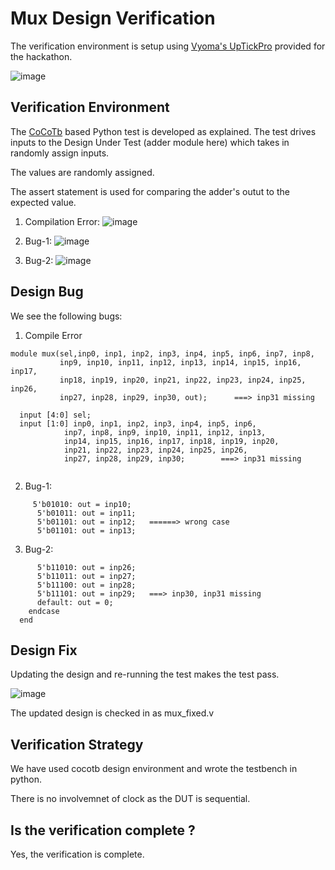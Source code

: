 # Mux Design Verification

The verification environment is setup using [Vyoma's UpTickPro](https://vyomasystems.com) provided for the hackathon.


![image](https://user-images.githubusercontent.com/58599984/180593756-99704718-64fb-4dea-8792-95ec17070cbe.png)

## Verification Environment

The [CoCoTb](https://www.cocotb.org/) based Python test is developed as explained. The test drives inputs to the Design Under Test (adder module here) which takes in randomly assign inputs.

The values are randomly assigned.

The assert statement is used for comparing the adder's outut to the expected value.

1. Compilation Error:
![image](https://user-images.githubusercontent.com/58599984/180593173-e44dc3f9-2afb-4a48-b635-2ad085603699.png)

2. Bug-1:
![image](https://user-images.githubusercontent.com/58599984/180593255-c3b69bc5-fbc0-4276-ac8a-06085dd4006e.png)

3. Bug-2:
![image](https://user-images.githubusercontent.com/58599984/180593696-b43c256b-4adf-4bc2-9243-8516564af210.png)


## Design Bug
We see the following bugs:
1. Compile Error
```
module mux(sel,inp0, inp1, inp2, inp3, inp4, inp5, inp6, inp7, inp8, 
           inp9, inp10, inp11, inp12, inp13, inp14, inp15, inp16, inp17,
           inp18, inp19, inp20, inp21, inp22, inp23, inp24, inp25, inp26,
           inp27, inp28, inp29, inp30, out);      ===> inp31 missing

  input [4:0] sel;
  input [1:0] inp0, inp1, inp2, inp3, inp4, inp5, inp6,
            inp7, inp8, inp9, inp10, inp11, inp12, inp13, 
            inp14, inp15, inp16, inp17, inp18, inp19, inp20,
            inp21, inp22, inp23, inp24, inp25, inp26,
            inp27, inp28, inp29, inp30;        ===> inp31 missing
            
```

2. Bug-1:
```
     5'b01010: out = inp10;
      5'b01011: out = inp11;
      5'b01101: out = inp12;   ======> wrong case
      5'b01101: out = inp13;
```
3. Bug-2:
```
      5'b11010: out = inp26;
      5'b11011: out = inp27;
      5'b11100: out = inp28;
      5'b11101: out = inp29;   ===> inp30, inp31 missing
      default: out = 0;
    endcase
  end
```
## Design Fix
Updating the design and re-running the test makes the test pass.

![image](https://user-images.githubusercontent.com/58599984/180593414-a87ad627-6e9c-4fac-af8c-3cccc5c89b80.png)

The updated design is checked in as mux_fixed.v

## Verification Strategy
We have used cocotb design environment and wrote the testbench in python.

There is no involvemnet of clock as the DUT is sequential.
## Is the verification complete ?
Yes, the verification is complete.
